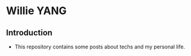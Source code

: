 # Willie YANG

## Introduction

+ This repository contains some posts about techs and my personal life. 
